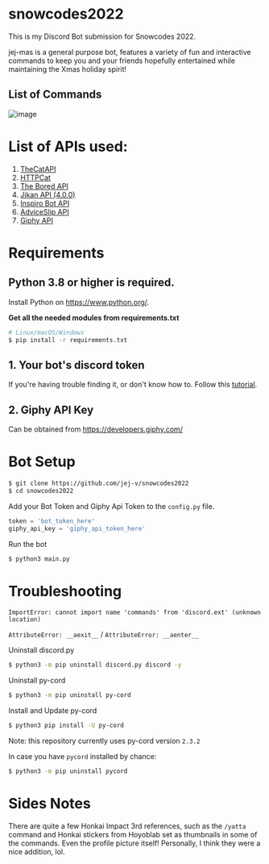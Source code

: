 # snowcodes2022
This is my Discord Bot submission for Snowcodes 2022.

jej-mas is a general purpose bot, features a variety of fun and interactive commands to keep you and your friends hopefully entertained while maintaining the Xmas holiday spirit!

## List of Commands

![image](https://user-images.githubusercontent.com/64602039/208215651-9c42683c-c5a6-48de-8a88-2532d5b0e107.png)

# List of APIs used:

1. [TheCatAPI](https://thecatapi.com/)
2. [HTTPCat](https://http.cat/)
3. [The Bored API](https://www.boredapi.com/)
4. [Jikan API (4.0.0)](https://docs.api.jikan.moe/)
5. [Inspiro Bot API](https://inspirobot.me/)
6. [AdviceSlip API](https://api.adviceslip.com/)
7. [Giphy API](https://developers.giphy.com/)

# Requirements

## Python 3.8 or higher is required.

Install Python on https://www.python.org/.

**Get all the needed modules from requirements.txt**

```bash
# Linux/macOS/Windows
$ pip install -r requirements.txt
```

## 1. Your bot's discord token

If you're having trouble finding it, or don't know how to. Follow this [tutorial](https://www.writebots.com/discord-bot-token/).

## 2. Giphy API Key 
Can be obtained from https://developers.giphy.com/

# Bot Setup
```bash
$ git clone https://github.com/jej-v/snowcodes2022
$ cd snowcodes2022
```
Add your Bot Token and Giphy Api Token to the `config.py` file.
```python
token = 'bot_token_here'
giphy_api_key = 'giphy_api_token_here'
```
Run the bot
```bash
$ python3 main.py
```

# Troubleshooting
`ImportError: cannot import name 'commands' from 'discord.ext' (unknown location)`

`AttributeError: __aexit__` / `AttributeError: __aenter__`

Uninstall discord.py
```bash
$ python3 -m pip uninstall discord.py discord -y
```

Uninstall py-cord
```bash
$ python3 -m pip uninstall py-cord
```

Install and Update py-cord
```bash
$ python3 pip install -U py-cord 
```

Note: this repository currently uses py-cord version `2.3.2`

In case you have `pycord` installed by chance: 
```bash
$ python3 -m pip uninstall pycord
```


# Sides Notes
There are quite a few Honkai Impact 3rd references, such as the `/yatta` command and Honkai stickers from Hoyoblab set as thumbnails in some of the commands. Even the profile picture itself! Personally, I think they were a nice addition, lol.
